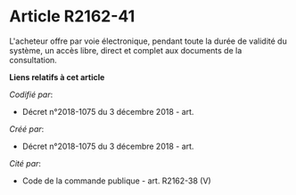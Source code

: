 # Article R2162-41

L'acheteur offre par voie électronique, pendant toute la durée de validité du système, un accès libre, direct et complet aux
documents de la consultation.

**Liens relatifs à cet article**

_Codifié par_:

  - Décret n°2018-1075 du 3 décembre 2018 - art.

_Créé par_:

  - Décret n°2018-1075 du 3 décembre 2018 - art.

_Cité par_:

  - Code de la commande publique - art. R2162-38 (V)
